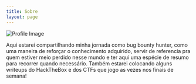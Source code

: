 ```yaml
---
title: Sobre
layout: page
---
```

![Profile Image](/assets/images/profile.gif)

<p>Aqui estarei compartilhando minha jornada como bug bounty hunter, como uma maneira de reforçar o conhecimento adquirido, servir de referencia pra quem estiver meio perdido nesse mundo e ter aqui uma espécie de resumo para recorrer quando necessário. Também estarei colocando alguns writeups do HackTheBox e dos CTFs que jogo as vezes nos finais de semana!</p>

<!-- 
![Profile Image]({{ site.url }}/{{ site.picture }})

<h2>Hey,</h2> <p> welcome! Here I will share some CTF writeups, my journey on Bug Bounty and others cyber security related stuff.</p><p>I will try to keep this as a personal deposit/journal.</p><p>Wish me luck.</p>

<p>Now a little bit about myself: Since i was a child i always used the computer, mostly for gaming, but the time to choose a carrer became, i connected the dots and decided to get a Computer Science degree. Inicially the ideia was learn how to programming to create and work with games, but as the time goes i was influenced by the local InfoSec events that my university hosts sometimes, the community around them and by the game Watch_Dogs (1 and 2) and Mr. Robot TV Show (why not? haha). So i got this "Hacking thing" as a hobbie during my time in college. When i graduated i got a job as Android Developer and lost the love in making games, maybe a little in consuming them too, but they has oppened this door for me, and then i was building commercial apps for local companies. Doesn't take much time for me to drop all this Dev world and dive into Security, the hobbie that i was into so much time. I took a job as Support in a NOC and with some friends that i met in the security community we created together a CTF team, <a href="https://deadlock.team">Deadlock</a>! In my job i was promoted from Support to Level 2 Analyst, working with Fortinet firewalls and after that i finally get where i am now. Today i work in a company that sells Security as a Service and there the job is kind being part of a Blue Team, the mission is defend the network of a lot of companies around the country and one day, around the globe, using and creating a lot of cool stuff and technologies!</p>

<p>So thats it, welcome and i hope that you can learn a lot of stuff here! Anything, you know where to find me (:</p> -->

<!-- 
<h2>Skills</h2>

<ul class="skill-list">
	<li>Java (Mostly for android development)</li>
	<li>Dart and Flutter / React Native </li>
	<li>Python (Fundamentals and Flask Framework)</li>
	<li>SQL</li>
	<li>Pentest (Web, Mobile) </li>
	<li>Firewall (Fortinet and Checkpoint)</li>
	<li>A good notion of Forensics </li>
	<li>A little bit of Design (a hobbie that i had and use today to do the marketing of some other projects, so i know PS, Illustrator, Premiere Pro)</li>
</ul>
-->

<!--
<h2>Writeups</h2>

<ul>
	<li><a href="https://github.com/">Lorem Lorem</a></li>
	<li><a href="https://github.com/">Ipsum Dolor</a></li>
	<li><a href="https://github.com/">Dolor Lorem</a></li>
</ul>
-->
